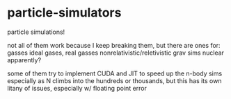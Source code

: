 # particle-simulators
particle simulations!

not all of them work because I keep breaking them, but there are ones for:
gasses
ideal gases, real gasses nonrelativistic/reletivistic grav sims
nuclear apparently?

some of them try to implement CUDA and JIT to speed up the n-body sims especially as N climbs into the hundreds or thousands, but this has its own litany of issues, especially w/ floating point error

